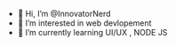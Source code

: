 - 👋 Hi, I’m @InnovatorNerd
- 👀 I’m interested in web devlopement
- 🌱 I’m currently learning UI/UX , NODE JS


<!---
InnovatorNerd/InnovatorNerd is a ✨ special ✨ repository because its `README.md` (this file) appears on your GitHub profile.
You can click the Preview link to take a look at your changes.
--->
